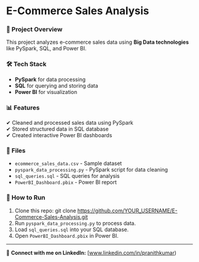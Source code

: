 # E-Commerce Sales Analysis 

### 📌 Project Overview
This project analyzes e-commerce sales data using **Big Data technologies** like PySpark, SQL, and Power BI. 

### 🛠️ Tech Stack
- **PySpark** for data processing
- **SQL** for querying and storing data
- **Power BI** for visualization

### 📊 Features
✔ Cleaned and processed sales data using PySpark  
✔ Stored structured data in SQL database  
✔ Created interactive Power BI dashboards  

### 📂 Files
- `ecommerce_sales_data.csv` - Sample dataset  
- `pyspark_data_processing.py` - PySpark script for data cleaning  
- `sql_queries.sql` - SQL queries for analysis  
- `PowerBI_Dashboard.pbix` - Power BI report  

### 🚀 How to Run
1. Clone this repo: git clone https://github.com/YOUR_USERNAME/E-Commerce-Sales-Analysis.git
2. Run `pyspark_data_processing.py` to process data.  
3. Load `sql_queries.sql` into your SQL database.  
4. Open `PowerBI_Dashboard.pbix` in Power BI.  

---
🔗 **Connect with me on LinkedIn:** [www.linkedin.com/in/pranithkumar) 
